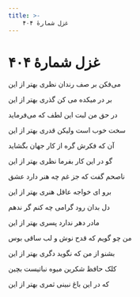 ```yaml
---
title: >-
    غزل شمارهٔ ۴۰۴
---
```

# غزل شمارهٔ ۴۰۴

<div class="b" id="bn1"><div class="m1"><p>می‌فکن بر صف رندان نظری بهتر از این</p></div>
<div class="m2"><p>بر در میکده می کن گذری بهتر از این</p></div></div>
<div class="b" id="bn2"><div class="m1"><p>در حق من لبت این لطف که می‌فرماید</p></div>
<div class="m2"><p>سخت خوب است ولیکن قدری بهتر از این</p></div></div>
<div class="b" id="bn3"><div class="m1"><p>آن که فکرش گره از کار جهان بگشاید</p></div>
<div class="m2"><p>گو در این کار بفرما نظری بهتر از این</p></div></div>
<div class="b" id="bn4"><div class="m1"><p>ناصحم گفت که جز غم چه هنر دارد عشق</p></div>
<div class="m2"><p>برو ای خواجه عاقل هنری بهتر از این</p></div></div>
<div class="b" id="bn5"><div class="m1"><p>دل بدان رود گرامی چه کنم گر ندهم</p></div>
<div class="m2"><p>مادر دهر ندارد پسری بهتر از این</p></div></div>
<div class="b" id="bn6"><div class="m1"><p>من چو گویم که قدح نوش و لب ساقی بوس</p></div>
<div class="m2"><p>بشنو از من که نگوید دگری بهتر از این</p></div></div>
<div class="b" id="bn7"><div class="m1"><p>کلک حافظ شکرین میوه نباتیست بچین</p></div>
<div class="m2"><p>که در این باغ نبینی ثمری بهتر از این</p></div></div>
